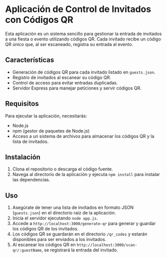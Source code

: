 # Aplicación de Control de Invitados con Códigos QR

Esta aplicación es un sistema sencillo para gestionar la entrada de invitados a una fiesta o evento utilizando códigos QR. Cada invitado recibe un código QR único que, al ser escaneado, registra su entrada al evento.

## Características

- Generación de códigos QR para cada invitado listado en `guests.json`.
- Registro de invitados al escanear su código QR.
- Control de acceso para evitar entradas duplicadas.
- Servidor Express para manejar peticiones y servir códigos QR.

## Requisitos

Para ejecutar la aplicación, necesitarás:
- Node.js
- npm (gestor de paquetes de Node.js)
- Acceso a un sistema de archivos para almacenar los códigos QR y la lista de invitados.

## Instalación

1. Clona el repositorio o descarga el código fuente.
2. Navega al directorio de la aplicación y ejecuta `npm install` para instalar las dependencias.

## Uso

1. Asegúrate de tener una lista de invitados en formato JSON (`guests.json`) en el directorio raíz de la aplicación.
2. Inicia el servidor ejecutando `node app.js`.
3. Accede a `http://localhost:3000/generate-qr` para generar y guardar los códigos QR de los invitados.
4. Los códigos QR se guardarán en el directorio `/qr_codes` y estarán disponibles para ser enviados a los invitados.
5. Al escanear los códigos QR en `http://localhost:3000/scan-qr/:guestName`, se registrará la entrada del invitado.
